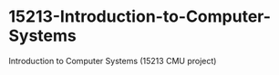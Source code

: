 15213-Introduction-to-Computer-Systems
======================================

Introduction to Computer Systems (15213 CMU project)
